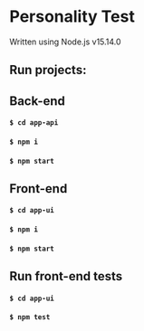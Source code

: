 # Personality Test

Written using Node.js v15.14.0

## Run projects:

## Back-end

#### `$ cd app-api`

#### `$ npm i`

#### `$ npm start`


## Front-end

#### `$ cd app-ui`

#### `$ npm i`

#### `$ npm start`


## Run front-end tests

#### `$ cd app-ui`

#### `$ npm test`